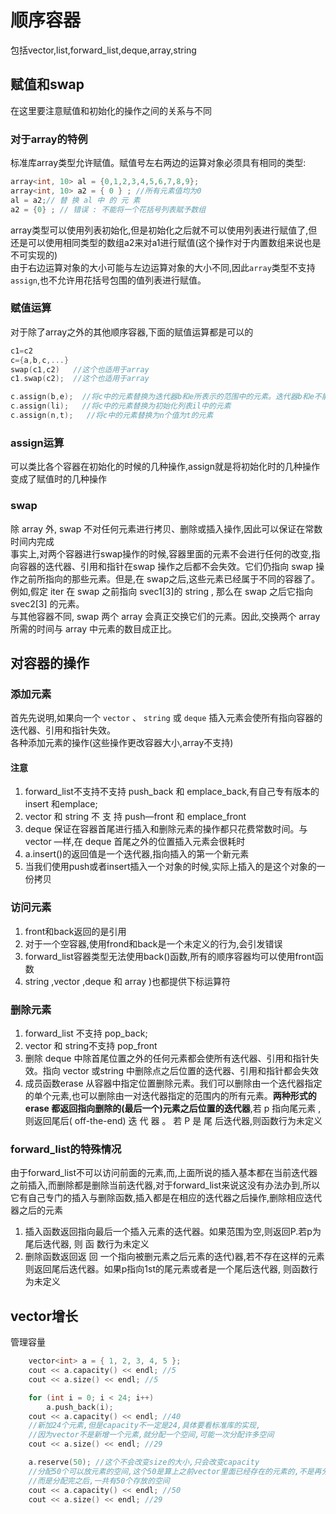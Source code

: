 # 顺序容器

包括vector,list,forward_list,deque,array,string

## 赋值和swap

在这里要注意赋值和初始化的操作之间的关系与不同

### 对于array的特例

标准库array类型允许赋值。赋值号左右两边的运算对象必须具有相同的类型:

```.cpp
array<int, 10> al = {0,1,2,3,4,5,6,7,8,9};
array<int, 10> a2 = { 0 } ; //所有元素值均为0
al = a2;// 替 换 al 中 的 元 素
a2 = {0} ; // 错误 : 不能将一个花括号列表賦予数组
```

array类型可以使用列表初始化,但是初始化之后就不可以使用列表进行赋值了,但还是可以使用相同类型的数组a2来对a1进行赋值(这个操作对于内置数组来说也是不可实现的)  
由于右边运算对象的大小可能与左边运算对象的大小不同,因此`array`类型不支持`assign`,也不允许用花括号包围的值列表进行赋值。

### 赋值运算

对于除了array之外的其他顺序容器,下面的赋值运算都是可以的

```.cpp
c1=c2
c={a,b,c,...}
swap(c1,c2)   //这个也适用于array
c1.swap(c2);  //这个也适用于array

c.assign(b,e);  //将c中的元素替换为迭代器b和e所表示的范围中的元素。迭代器b和e不能指向seq中的元素
c.assign(li);   //将c中的元素替换为初始化列表il中的元素
c.assign(n,t);   //将c中的元素替换为n个值为t的元素
```

### assign运算

可以类比各个容器在初始化的时候的几种操作,assign就是将初始化时的几种操作变成了赋值时的几种操作

### swap

除 array 外, swap 不对任何元素进行拷贝、删除或插入操作,因此可以保证在常数时间内完成  
事实上,对两个容器进行swap操作的时候,容器里面的元素不会进行任何的改变,指向容器的迭代器、引用和指针在swap 操作之后都不会失效。它们仍指向 swap 操作之前所指向的那些元素。但是,在 swap之后,这些元素已经属于不同的容器了。例如,假定 iter 在 swap 之前指向 svec1[3]的 string , 那么在 swap 之后它指向 svec2[3] 的元素。  
与其他容器不同, swap 两个 array 会真正交换它们的元素。因此,交换两个 array所需的时间与 array 中元素的数目成正比。

## 对容器的操作

### 添加元素

首先先说明,如果向一个 `vector` 、 `string` 或 `deque` 插入元素会使所有指向容器的迭代器、引用和指针失效。  
各种添加元素的操作(这些操作更改容器大小,array不支持)  

#### 注意

1. forward_list不支持不支持 push_back 和 emplace_back,有自己专有版本的 insert 和emplace;
2. vector 和 string 不 支 持 push—front 和 emplace_front
3. deque 保证在容器首尾进行插入和删除元素的操作都只花费常数时间。与 vector —样,在 deque 首尾之外的位置插入元素会很耗时
4. a.insert()的返回值是一个迭代器,指向插入的第一个新元素
5. 当我们使用push或者insert插入一个对象的时候,实际上插入的是这个对象的一份拷贝

### 访问元素

1. front和back返回的是引用
2. 对于一个空容器,使用frond和back是一个未定义的行为,会引发错误
3. forward_list容器类型无法使用back()函数,所有的顺序容器均可以使用front函数
4. string ,vector ,deque 和 array )也都提供下标运算符

### 删除元素

1. forward_list 不支持 pop_back;
2. vector 和 string不支持 pop_front
3. 删除 deque 中除首尾位置之外的任何元素都会使所有迭代器、引用和指针失效。指向 vector 或string 中删除点之后位置的迭代器、引用和指针都会失效
4. 成员函数erase 从容器中指定位置删除元素。我们可以删除由一个迭代器指定的单个元素,也可以删除由一对迭代器指定的范围内的所有元素。**两种形式的 erase 都返回指向删除的(最后一个)元素之后位置的迭代器**,若 p 指向尾元素 , 则返回尾后( off-the-end) 迭 代 器 。 若 P 是 尾 后迭代器,则函数行为未定义

### forward_list的特殊情况

由于forward_list不可以访问前面的元素,而,上面所说的插入基本都在当前迭代器之前插入,而删除都是删除当前迭代器,对于forward_list来说这没有办法办到,所以它有自己专门的插入与删除函数,插入都是在相应的迭代器之后操作,删除相应迭代器之后的元素  

1. 插入函数返回指向最后一个插入元素的迭代器。如果范围为空,则返回P.若p为尾后迭代器, 则 函 数行为未定义
2. 删除函数返回返 回 一个指向被删元素之后元素的迭代)器,若不存在这样的元素则返回尾后迭代器。如果p指向1st的尾元素或者是一个尾后迭代器, 则函数行为未定义

## vector增长

管理容量

```.cpp
    vector<int> a = { 1, 2, 3, 4, 5 };
    cout << a.capacity() << endl; //5
    cout << a.size() << endl; //5

    for (int i = 0; i < 24; i++)
        a.push_back(i);
    cout << a.capacity() << endl; //40
    //新加24个元素,但是capacity不一定是24,具体要看标准库的实现,
    //因为vector不是新增一个元素,就分配一个空间,可能一次分配许多空间
    cout << a.size() << endl; //29

    a.reserve(50); //这个不会改变size的大小,只会改变capacity
    //分配50个可以放元素的空间,这个50是算上之前vector里面已经存在的元素的,不是再分配50个
    //而是分配完之后,一共有50个存放的空间
    cout << a.capacity() << endl; //50
    cout << a.size() << endl; //29
```